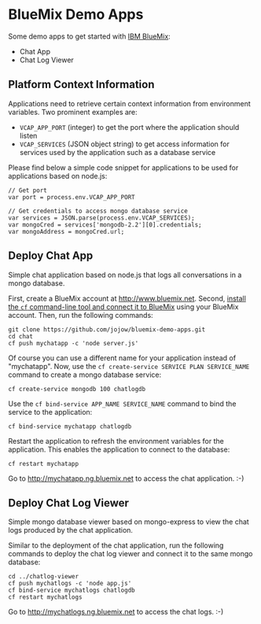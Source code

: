 # BlueMix Demo Apps

Some demo apps to get started with [IBM BlueMix](http://www.bluemix.net):

* Chat App
* Chat Log Viewer



## Platform Context Information

Applications need to retrieve certain context information from environment variables. Two prominent examples are:

* `VCAP_APP_PORT` (integer) to get the port where the application should listen
* `VCAP_SERVICES` (JSON object string) to get access information for services used by the application such as a database service

Please find below a simple code snippet for applications to be used for applications based on node.js:

    // Get port
    var port = process.env.VCAP_APP_PORT

    // Get credentials to access mongo database service
    var services = JSON.parse(process.env.VCAP_SERVICES);
    var mongoCred = services['mongodb-2.2'][0].credentials;
    var mongoAddress = mongoCred.url;



## Deploy Chat App

Simple chat application based on node.js that logs all conversations in a mongo database.

First, create a BlueMix account at http://www.bluemix.net. Second, [install the `cf` command-line tool and connect it to BlueMix](http://www.ng.bluemix.net/docs/BuildingWeb.jsp#install-cf) using your BlueMix account. Then, run the following commands:

    git clone https://github.com/jojow/bluemix-demo-apps.git
    cd chat
    cf push mychatapp -c 'node server.js'

Of course you can use a different name for your application instead of "mychatapp". Now, use the `cf create-service SERVICE PLAN SERVICE_NAME` command to create a mongo database service:

    cf create-service mongodb 100 chatlogdb

Use the `cf bind-service APP_NAME SERVICE_NAME` command to bind the service to the application:

    cf bind-service mychatapp chatlogdb

Restart the application to refresh the environment variables for the application. This enables the application to connect to the database:

    cf restart mychatapp

Go to http://mychatapp.ng.bluemix.net to access the chat application. :-)



## Deploy Chat Log Viewer

Simple mongo database viewer based on mongo-express to view the chat logs produced by the chat application.

Similar to the deployment of the chat application, run the following commands to deploy the chat log viewer and connect it to the same mongo database:

    cd ../chatlog-viewer
    cf push mychatlogs -c 'node app.js'
    cf bind-service mychatlogs chatlogdb
    cf restart mychatlogs

Go to http://mychatlogs.ng.bluemix.net to access the chat logs. :-)
